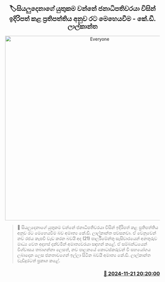 <p align='center'><b><h2 align='center' title='Everyone's duty is to make the country according to the policy presented by the President - KD Lalkantha'>🏷සියලුදෙනාගේ යුතුකම වන්නේ ජනාධිපතිවරයා විසින් ඉදිරිපත් කළ ප්‍රතිපත්තිය අනුව රට මෙහෙයවීම - කේ.ඩී. ලාල්කාන්ත</h2></b></p>
<p align='center'><img src='https://helakuru.sgp1.cdn.digitaloceanspaces.com/esana/images/lib/kd-lalkantha-voice.jpg' width='600' alt='Everyone's duty is to make the country according to the policy presented by the President - KD Lalkantha'></p>

>📝 සියලුදෙනාගේ යුතුකම වන්නේ ජනාධිපතිවරයා විසින් ඉදිරිපත් කළ ප්‍රතිපත්තිය අනුව රට මෙහෙයවීම බව අමාත්‍ය කේ.ඩී. ලාල්කාන්ත පවසනවා.
ඒ වෙනුවෙන් නව රජය කැපවී වැඩ කරන බවයි අද (21) පාර්ලිමේන්තු සැසිවාරයෙන් අනතුරුව මාධ්‍ය වෙත අදහස් දක්වමින් අමාත්‍යවරයා සඳහන් කළේ.
ඒ සම්බන්ධයෙන් විශ්වාසය තබාගන්නා ලෙසත්, නව පාලනයේ කොටස්කරුවන් වී සහයෝගය ලබාදෙන ලෙස ජනතාවගෙන් ඉල්ලා සිටින බවයි අමාත්‍ය කේ.ඩී. ලාල්කාන්ත වැඩිදුරටත් ප්‍රකාශ කළේ. 


<h3 align='right'><a href='https://www.helakuru.lk/esana/p/105340/'>📅 2024-11-21 20:20:00</a></h3>
